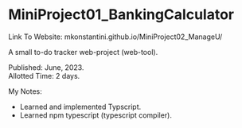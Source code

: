 # MiniProject01_BankingCalculator 
Link To Website: mkonstantini.github.io/MiniProject02_ManageU/

A small to-do tracker web-project (web-tool).

Published: June, 2023.  
Allotted Time: 2 days.

My Notes:  

* Learned and implemented Typscript.  
* Learned npm typescript (typescript compiler).
